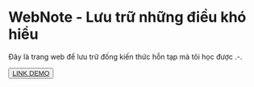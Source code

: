 <h1>WebNote - Lưu trữ những điều khó hiểu</h1>

Đây là trang web để lưu trữ đống kiến thức hỗn tạp mà tôi học được .-.

<button><a href="https://duogminhtien.github.io/webnote/">LINK DEMO</a></button>